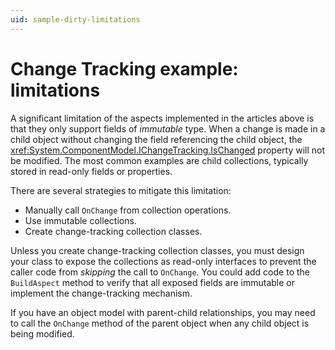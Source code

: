 ```yaml
---
uid: sample-dirty-limitations
---
```


# Change Tracking example: limitations

A significant limitation of the aspects implemented in the articles above is that they only support fields of _immutable_ type. When a change is made in a child object without changing the field referencing the child object, the <xref:System.ComponentModel.IChangeTracking.IsChanged> property will not be modified. The most common examples are child collections, typically stored in read-only fields or properties.

There are several strategies to mitigate this limitation:

* Manually call `OnChange` from collection operations.
* Use immutable collections.
* Create change-tracking collection classes.

Unless you create change-tracking collection classes, you must design your class to expose the collections as read-only interfaces to prevent the caller code from _skipping_ the call to `OnChange`. You could add code to the `BuildAspect` method to verify that all exposed fields are immutable or implement the change-tracking mechanism.

If you have an object model with parent-child relationships, you may need to call the `OnChange` method of the parent object when any child object is being modified.
